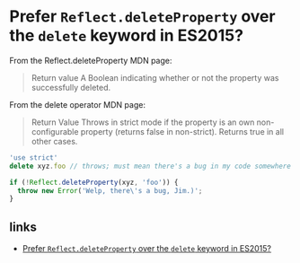 # Prefer `Reflect.deleteProperty` over the `delete` keyword in ES2015?

From the Reflect.deleteProperty MDN page:

> Return value
> A Boolean indicating whether or not the property was successfully deleted.

From the delete operator MDN page:

> Return Value
> Throws in strict mode if the property is an own non-configurable property (returns false in non-strict). Returns true in all other cases.

```ts
'use strict'
delete xyz.foo // throws; must mean there's a bug in my code somewhere
```

```ts
if (!Reflect.deleteProperty(xyz, 'foo')) {
  throw new Error('Welp, there\'s a bug, Jim.)';
}
```

## links

- [Prefer `Reflect.deleteProperty` over the `delete` keyword in ES2015?](https://github.com/xojs/xo/issues/14)
